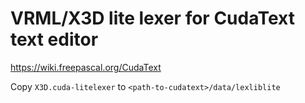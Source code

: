 # VRML/X3D lite lexer for CudaText text editor

https://wiki.freepascal.org/CudaText

Copy `X3D.cuda-litelexer` to `<path-to-cudatext>/data/lexliblite`